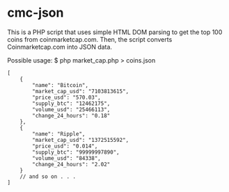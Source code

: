 cmc-json
========

This is a PHP script that uses simple HTML DOM parsing to get the top 100 coins from coinmarketcap.com. 
Then, the script converts Coinmarketcap.com into JSON data.

Possible usage: $ php market_cap.php > coins.json

```
[
    {
        "name": "Bitcoin",
        "market_cap_usd": "7103813615",
        "price_usd": "570.03",
        "supply_btc": "12462175",
        "volume_usd": "25466113",
        "change_24_hours": "0.18"
    },
    {
        "name": "Ripple",
        "market_cap_usd": "1372515592",
        "price_usd": "0.014",
        "supply_btc": "99999997890",
        "volume_usd": "84338",
        "change_24_hours": "2.02"
    }
    // and so on . . .
]
```
